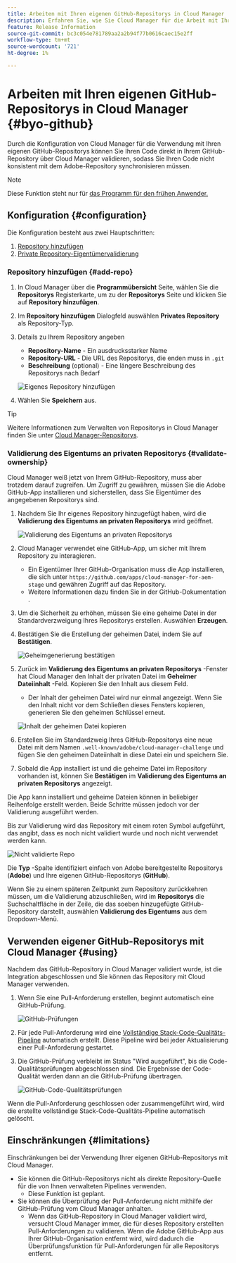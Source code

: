 ```yaml
---
title: Arbeiten mit Ihren eigenen GitHub-Repositorys in Cloud Manager
description: Erfahren Sie, wie Sie Cloud Manager für die Arbeit mit Ihren eigenen GitHub-Repositorys einrichten.
feature: Release Information
source-git-commit: bc3c054e781789aa2a2b94f77b0616caec15e2ff
workflow-type: tm+mt
source-wordcount: '721'
ht-degree: 1%

---
```



# Arbeiten mit Ihren eigenen GitHub-Repositorys in Cloud Manager {#byo-github}

Durch die Konfiguration von Cloud Manager für die Verwendung mit Ihren eigenen GitHub-Repositorys können Sie Ihren Code direkt in Ihrem GitHub-Repository über Cloud Manager validieren, sodass Sie Ihren Code nicht konsistent mit dem Adobe-Repository synchronisieren müssen.

>[!NOTE]
>
>Diese Funktion steht nur für [das Programm für den frühen Anwender.](/help/implementing/cloud-manager/release-notes/current.md#early-adoption)

## Konfiguration {#configuration}

Die Konfiguration besteht aus zwei Hauptschritten:

1. [Repository hinzufügen](#add-repo)
1. [Private Repository-Eigentümervalidierung](#validate-ownership)

### Repository hinzufügen {#add-repo}

1. In Cloud Manager über die **Programmübersicht** Seite, wählen Sie die **Repositorys** Registerkarte, um zu der **Repositorys** Seite und klicken Sie auf **Repository hinzufügen**.

1. Im **Repository hinzufügen** Dialogfeld auswählen **Privates Repository** als Repository-Typ.

1. Details zu Ihrem Repository angeben

   * **Repository-Name** - Ein ausdrucksstarker Name
   * **Repository-URL** - Die URL des Repositorys, die enden muss in `.git`
   * **Beschreibung** (optional) - Eine längere Beschreibung des Repositorys nach Bedarf

   ![Eigenes Repository hinzufügen](/help/implementing/cloud-manager/assets/repos/add-own-github.png)

1. Wählen Sie **Speichern** aus.

>[!TIP]
>
>Weitere Informationen zum Verwalten von Repositorys in Cloud Manager finden Sie unter [Cloud Manager-Repositorys](/help/implementing/cloud-manager/managing-code/cloud-manager-repositories.md).

### Validierung des Eigentums an privaten Repositorys {#validate-ownership}

Cloud Manager weiß jetzt von Ihrem GitHub-Repository, muss aber trotzdem darauf zugreifen. Um Zugriff zu gewähren, müssen Sie die Adobe GitHub-App installieren und sicherstellen, dass Sie Eigentümer des angegebenen Repositorys sind.

1. Nachdem Sie Ihr eigenes Repository hinzugefügt haben, wird die **Validierung des Eigentums an privaten Repositorys** wird geöffnet.

   ![Validierung des Eigentums an privaten Repositorys](/help/implementing/cloud-manager/assets/repos/private-repo-validate.png)

1. Cloud Manager verwendet eine GitHub-App, um sicher mit Ihrem Repository zu interagieren.
   * Ein Eigentümer Ihrer GitHub-Organisation muss die App installieren, die sich unter `https://github.com/apps/cloud-manager-for-aem-stage` und gewähren Zugriff auf das Repository.
   * Weitere Informationen dazu finden Sie in der GitHub-Dokumentation .

1. Um die Sicherheit zu erhöhen, müssen Sie eine geheime Datei in der Standardverzweigung Ihres Repositorys erstellen. Auswählen **Erzeugen**.

1. Bestätigen Sie die Erstellung der geheimen Datei, indem Sie auf **Bestätigen**.

   ![Geheimgenerierung bestätigen](/help/implementing/cloud-manager/assets/repos/confirm-generation.png)

1. Zurück im **Validierung des Eigentums an privaten Repositorys** -Fenster hat Cloud Manager den Inhalt der privaten Datei im **Geheimer Dateiinhalt** -Feld. Kopieren Sie den Inhalt aus diesem Feld.

   * Der Inhalt der geheimen Datei wird nur einmal angezeigt. Wenn Sie den Inhalt nicht vor dem Schließen dieses Fensters kopieren, generieren Sie den geheimen Schlüssel erneut.

   ![Inhalt der geheimen Datei kopieren](/help/implementing/cloud-manager/assets/repos/new-secret.png)

1. Erstellen Sie im Standardzweig Ihres GitHub-Repositorys eine neue Datei mit dem Namen `.well-known/adobe/cloud-manager-challenge` und fügen Sie den geheimen Dateiinhalt in diese Datei ein und speichern Sie.

1. Sobald die App installiert ist und die geheime Datei im Repository vorhanden ist, können Sie **Bestätigen** im **Validierung des Eigentums an privaten Repositorys** angezeigt.

Die App kann installiert und geheime Dateien können in beliebiger Reihenfolge erstellt werden. Beide Schritte müssen jedoch vor der Validierung ausgeführt werden.

Bis zur Validierung wird das Repository mit einem roten Symbol aufgeführt, das angibt, dass es noch nicht validiert wurde und noch nicht verwendet werden kann.

![Nicht validierte Repo](/help/implementing/cloud-manager/assets/repos/unvalidated-repo.png)

Die **Typ** -Spalte identifiziert einfach von Adobe bereitgestellte Repositorys (**Adobe**) und Ihre eigenen GitHub-Repositorys (**GitHub**).

Wenn Sie zu einem späteren Zeitpunkt zum Repository zurückkehren müssen, um die Validierung abzuschließen, wird im **Repositorys** die Suchschaltfläche in der Zeile, die das soeben hinzugefügte GitHub-Repository darstellt, auswählen **Validierung des Eigentums** aus dem Dropdown-Menü.

## Verwenden eigener GitHub-Repositorys mit Cloud Manager {#using}

Nachdem das GitHub-Repository in Cloud Manager validiert wurde, ist die Integration abgeschlossen und Sie können das Repository mit Cloud Manager verwenden.

1. Wenn Sie eine Pull-Anforderung erstellen, beginnt automatisch eine GitHub-Prüfung.

   ![GitHub-Prüfungen](/help/implementing/cloud-manager/assets/repos/github-checks.png)

1. Für jede Pull-Anforderung wird eine [Vollständige Stack-Code-Qualitäts-Pipeline](/help/implementing/cloud-manager/configuring-pipelines/introduction-ci-cd-pipelines.md) automatisch erstellt. Diese Pipeline wird bei jeder Aktualisierung einer Pull-Anforderung gestartet.

1. Die GitHub-Prüfung verbleibt im Status &quot;Wird ausgeführt&quot;, bis die Code-Qualitätsprüfungen abgeschlossen sind. Die Ergebnisse der Code-Qualität werden dann an die GitHub-Prüfung übertragen.

   ![GitHub-Code-Qualitätsprüfungen](/help/implementing/cloud-manager/assets/repos/github-code-quality.png)

Wenn die Pull-Anforderung geschlossen oder zusammengeführt wird, wird die erstellte vollständige Stack-Code-Qualitäts-Pipeline automatisch gelöscht.

## Einschränkungen {#limitations}

Einschränkungen bei der Verwendung Ihrer eigenen GitHub-Repositorys mit Cloud Manager.

* Sie können die GitHub-Repositorys nicht als direkte Repository-Quelle für die von Ihnen verwalteten Pipelines verwenden.
   * Diese Funktion ist geplant.
* Sie können die Überprüfung der Pull-Anforderung nicht mithilfe der GitHub-Prüfung vom Cloud Manager anhalten.
   * Wenn das GitHub-Repository in Cloud Manager validiert wird, versucht Cloud Manager immer, die für dieses Repository erstellten Pull-Anforderungen zu validieren.
Wenn die Adobe GitHub-App aus Ihrer GitHub-Organisation entfernt wird, wird dadurch die Überprüfungsfunktion für Pull-Anforderungen für alle Repositorys entfernt.
